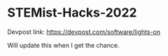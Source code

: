 # STEMist-Hacks-2022

Devpost link: https://devpost.com/software/lights-on

Will update this when I get the chance.
